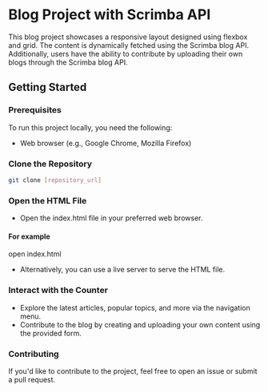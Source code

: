# Blog Project with Scrimba API

This blog project showcases a responsive layout designed using flexbox and grid. The content is dynamically fetched using the Scrimba blog API. Additionally, users have the ability to contribute by uploading their own blogs through the Scrimba blog API.

## Getting Started

### Prerequisites

To run this project locally, you need the following:

- Web browser (e.g., Google Chrome, Mozilla Firefox)

### Clone the Repository

```bash
git clone [repository_url]

```

### Open the HTML File

- Open the index.html file in your preferred web browser.

#### For example

open index.html

- Alternatively, you can use a live server to serve the HTML file.

### Interact with the Counter

- Explore the latest articles, popular topics, and more via the navigation menu.
- Contribute to the blog by creating and uploading your own content using the provided form.

### Contributing

If you'd like to contribute to the project, feel free to open an issue or submit a pull request.
